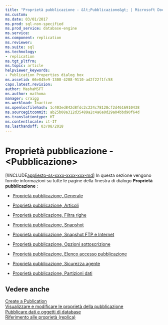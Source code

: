 ```yaml
---
title: "Proprietà pubblicazione - &lt;Pubblicazione&gt; | Microsoft Docs"
ms.custom: 
ms.date: 03/01/2017
ms.prod: sql-non-specified
ms.prod_service: database-engine
ms.service: 
ms.component: replication
ms.reviewer: 
ms.suite: sql
ms.technology:
- replication
ms.tgt_pltfrm: 
ms.topic: article
helpviewer_keywords:
- Publication Properties dialog box
ms.assetid: 66e845e9-1308-4288-9110-ad2f22f1fc58
caps.latest.revision: 
author: MashaMSFT
ms.author: mathoma
manager: craigg
ms.workload: Inactive
ms.openlocfilehash: 1c403ed842d8fdc2c224c78128cf2d4616910438
ms.sourcegitcommit: ab25b08a312d35489a2c4a6a0d29a04bbd90f64d
ms.translationtype: HT
ms.contentlocale: it-IT
ms.lasthandoff: 03/08/2018
---
```

# <a name="publication-properties----ltpublicationgt"></a>Proprietà pubblicazione - &lt;Pubblicazione&gt;
[!INCLUDE[appliesto-ss-xxxx-xxxx-xxx-md](../../includes/appliesto-ss-xxxx-xxxx-xxx-md.md)]
  In questa sezione vengono fornite informazioni su tutte le pagine della finestra di dialogo **Proprietà pubblicazione** :  
  
-   [Proprietà pubblicazione, Generale](../../relational-databases/replication/publication-properties-general.md)  
  
-   [Proprietà pubblicazione, Articoli](../../relational-databases/replication/publication-properties-articles.md)  
  
-   [Proprietà pubblicazione, Filtra righe](../../relational-databases/replication/publication-properties-filter-rows.md)  
  
-   [Proprietà pubblicazione, Snapshot](../../relational-databases/replication/publication-properties-snapshot.md)  
  
-   [Proprietà pubblicazione, Snapshot FTP e Internet](../../relational-databases/replication/publication-properties-ftp-snapshot-and-internet.md)  
  
-   [Proprietà pubblicazione, Opzioni sottoscrizione](../../relational-databases/replication/publication-properties-subscription-options.md)  
  
-   [Proprietà pubblicazione, Elenco accesso pubblicazione](../../relational-databases/replication/publication-properties-publication-access-list.md)  
  
-   [Proprietà pubblicazione, Sicurezza agente](../../relational-databases/replication/publication-properties-agent-security.md)  
  
-   [Proprietà pubblicazione, Partizioni dati](../../relational-databases/replication/publication-properties-data-partitions.md)  
  
## <a name="see-also"></a>Vedere anche  
 [Create a Publication](../../relational-databases/replication/publish/create-a-publication.md)   
 [Visualizzare e modificare le proprietà della pubblicazione](../../relational-databases/replication/publish/view-and-modify-publication-properties.md)   
 [Pubblicare dati e oggetti di database](../../relational-databases/replication/publish/publish-data-and-database-objects.md)   
 [Riferimento alle proprietà &#40;replica&#41;](../../relational-databases/replication/properties-reference-replication.md)  
  
  
